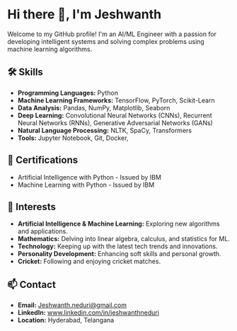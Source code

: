 
# Hi there 👋, I'm Jeshwanth 

Welcome to my GitHub profile! I'm an AI/ML Engineer with a passion for developing intelligent systems and solving complex problems using machine learning algorithms.

## 🛠️ Skills
- **Programming Languages:** Python
- **Machine Learning Frameworks:** TensorFlow, PyTorch, Scikit-Learn
- **Data Analysis:** Pandas, NumPy, Matplotlib, Seaborn
- **Deep Learning:** Convolutional Neural Networks (CNNs), Recurrent Neural Networks (RNNs), Generative Adversarial Networks (GANs)
- **Natural Language Processing:** NLTK, SpaCy, Transformers
- **Tools:** Jupyter Notebook, Git, Docker, 


## 📜 Certifications
- Artificial Intelligence with Python - Issued by IBM
- Machine Learning with Python - Issued by IBM 

## 🌟 Interests
- **Artificial Intelligence & Machine Learning:** Exploring new algorithms and applications.
- **Mathematics:** Delving into linear algebra, calculus, and statistics for ML.
- **Technology:** Keeping up with the latest tech trends and innovations.
- **Personality Development:** Enhancing soft skills and personal growth.
- **Cricket:** Following and enjoying cricket matches.

## 📫 Contact
- **Email:** Jeshwanth.neduri@gmail.com
- **LinkedIn:** www.linkedin.com/in/jeshwanthneduri
- **Location:** Hyderabad, Telangana




